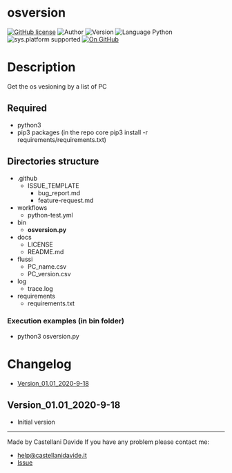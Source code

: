 # osversion
[![GitHub license](https://img.shields.io/badge/licence-GNU-green?style=flat)](https://github.com/CastellaniDavide/cpp-osversion/blob/master/LICENSE) ![Author](https://img.shields.io/badge/author-Castellani%20Davide-green?style=flat) ![Version](https://img.shields.io/badge/version-v01.01-blue?style=flat) ![Language Python](https://img.shields.io/badge/language-Python-yellowgreen?style=flat) ![sys.platform supported](https://img.shields.io/badge/OS%20platform%20supported-Linux,%20Windows%20&%20Mac%20OS-blue?style=flat) [![On GitHub](https://img.shields.io/badge/on%20GitHub-True-green?style=flat&logo=github)](https://github.com/CastellaniDavide/osversion)

# Description
Get the os vesioning by a list of PC

## Required
 - python3
 - pip3 packages (in the repo core pip3 install -r requirements/requirements.txt)
 
## Directories structure
 - .github
   - ISSUE_TEMPLATE
     - bug_report.md
     - feature-request.md
 - workflows
   - python-test.yml
 - bin
   - **osversion.py**
 - docs
   - LICENSE
   - README.md
 - flussi
   - PC_name.csv
   - PC_version.csv
 - log
   - trace.log
 - requirements
   - requirements.txt
   
### Execution examples (in bin folder)
 - python3 osversion.py

# Changelog
 - [Version_01.01_2020-9-18](#Version_0101_2020-9-18)

## Version_01.01_2020-9-18
 - Initial version

---
Made by Castellani Davide 
If you have any problem please contact me:
- help@castellanidavide.it
- [Issue](https://github.com/CastellaniDavide/osversion/issues)
